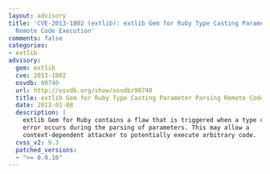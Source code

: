 ```yaml
---
layout: advisory
title: 'CVE-2013-1802 (extlib): extlib Gem for Ruby Type Casting Parameter Parsing
  Remote Code Execution'
comments: false
categories:
- extlib
advisory:
  gem: extlib
  cve: 2013-1802
  osvdb: 90740
  url: http://osvdb.org/show/osvdb/90740
  title: extlib Gem for Ruby Type Casting Parameter Parsing Remote Code Execution
  date: 2013-01-08
  description: |
    extlib Gem for Ruby contains a flaw that is triggered when a type casting
    error occurs during the parsing of parameters. This may allow a
    context-dependent attacker to potentially execute arbitrary code.
  cvss_v2: 9.3
  patched_versions:
  - ">= 0.9.16"
---
```

